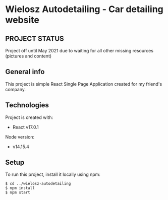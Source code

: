 # Wielosz Autodetailing - Car detailing website

## PROJECT STATUS
Project off until May 2021 due to waiting for all other missing resources (pictures and content)

## General info
This project is simple React Single Page Application created for my friend's company.
	
## Technologies
Project is created with:
* React v17.0.1

Node version:
- v14.15.4
	
## Setup
To run this project, install it locally using npm:

```
$ cd ../wielosz-autodetailing
$ npm install
$ npm start
```
